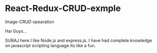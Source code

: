 # React-Redux-CRUD-exmple
Image-CRUD opearation

Hai Guys...

SURAJ here.I like Node.js and express.js.
I have had complete knowledge on javascript scripting language.Its like a fun.
